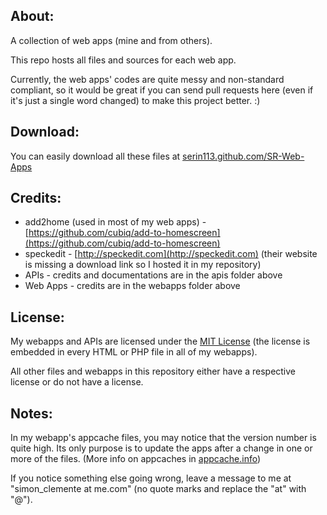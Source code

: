 ## About:

A collection of web apps (mine and from others).

This repo hosts all files and sources for each web app.

Currently, the web apps' codes are quite messy and non-standard compliant, so it would be great if you can send pull requests here (even if it's just a single word changed) to make this project better. :)


## Download:

You can easily download all these files at [serin113.github.com/SR-Web-Apps](http://serin113.github.com/SR-Web-Apps/)

## Credits:

* add2home (used in most of my web apps) - [https://github.com/cubiq/add-to-homescreen](https://github.com/cubiq/add-to-homescreen)
* speckedit - [http://speckedit.com](http://speckedit.com) (their website is missing a download link so I hosted it in my repository)
* APIs - credits and documentations are in the apis folder above
* Web Apps - credits are in the webapps folder above

## License:

My webapps and APIs are licensed under the [MIT License](http://www.opensource.org/licenses/mit-license.php) (the license is embedded in every HTML or PHP file in all of my webapps).

All other files and webapps in this repository either have a respective license or do not have a license.

## Notes:

In my webapp's appcache files, you may notice that the version number is quite high.
Its only purpose is to update the apps after a change in one or more of the files. (More info on appcaches in [appcache.info](http://appcachefacts.info))

If you notice something else going wrong, leave a message to me at "simon_clemente at me.com" (no quote marks and replace the "at" with "@").